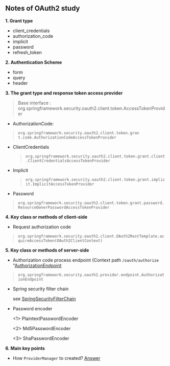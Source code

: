 ##   	Notes of OAuth2 study  ##
 
**1. Grant type**

- client_credentials
- authorization_code
- implicit
- password
- refresh_token
 

**2. Authentication Scheme**

- form
- query
- header

**3. The grant type and response token access provider**

>Base interface : org.springframework.security.oauth2.client.token.AccessTokenProvider

- AuthorizationCode:	
 
>`org.springframework.security.oauth2.client.token.gran	t.code.AuthorizationCodeAccessTokenProvider`
 
- ClientCredentials

  >`org.springframework.security.oauth2.client.token.grant.client.ClientCredentialsAccessTokenProvider`

- Implicit

  >`org.springframework.security.oauth2.client.token.grant.implicit.ImplicitAccessTokenProvider`

- Password

>`org.springframework.security.oauth2.client.token.grant.password.ResourceOwnerPasswordAccessTokenProvider`
 


**4. Key class or methods of client-side**

- Request authorization code
 
>`org.springframework.security.oauth2.client.OAuth2RestTemplate.acquireAccessToken(OAuth2ClientContext)`


**5. Key class or methods of server-side**
 
 - Authorization code process endpoint (Context path `/oauth/authorize` "[AuthorizationEndpoint](pic/authoiztionEndpoint.png)

> `org.springframework.security.oauth2.provider.endpoint.AuthorizationEndpoint`

 
- Spring security filter chain 
  
   see [SpringSecurityFilterChain](pic/SpringSecurityFilterChain.png )
 

- Password encoder

  <1> PlaintextPasswordEncoder

  <2> Md5PasswordEncoder

  <3> ShaPasswordEncoder
	
 

**6. Main key points**

- How `ProviderManager` to created? [Answer](pic/HowProviderManagerCreated.png) 
